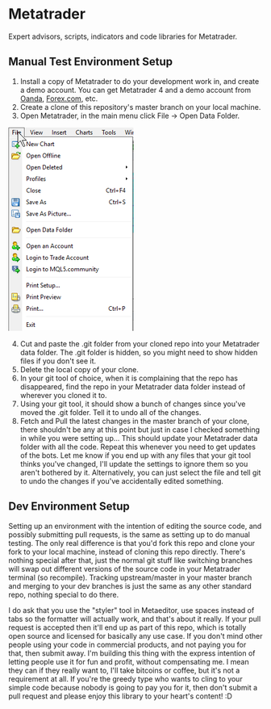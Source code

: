 # Metatrader
Expert advisors, scripts, indicators and code libraries for Metatrader.

## Manual Test Environment Setup

1) Install a copy of Metatrader to do your development work in, and create a demo account. You can get Metatrader 4 and a demo account from [Oanda](https://www.oanda.com/forex-trading/platform/metatrader-platform), [Forex.com](https://www.forex.com/en-us/trading-platforms/metatrader/download-metatrader/), etc.
2) Create a clone of this repository's master branch on your local machine.
3) Open Metatrader, in the main menu click File -> Open Data Folder.

![Open Data Folder menu item image](README%20images/Open%20Data%20Folder.png)

4) Cut and paste the .git folder from your cloned repo into your Metatrader data folder. The .git folder is hidden, so you might need to show hidden files if you don't see it.
5) Delete the local copy of your clone.
6) In your git tool of choice, when it is complaining that the repo has disappeared, find the repo in your Metatrader data folder instead of wherever you cloned it to.
7) Using your git tool, it should show a bunch of changes since you've moved the .git folder. Tell it to undo all of the changes.
8) Fetch and Pull the latest changes in the master branch of your clone, there shouldn't be any at this point but just in case I checked something in while you were setting up... This should update your Metatrader data folder with all the code. Repeat this whenever you need to get updates of the bots. Let me know if you end up with any files that your git tool thinks you've changed, I'll update the settings to ignore them so you aren't bothered by it. Alternatively, you can just select the file and tell git to undo the changes if you've accidentally edited something.

## Dev Environment Setup

Setting up an environment with the intention of editing the source code, and possibly submitting pull requests, is the same as setting up to do manual testing. The only real difference is that you'd fork this repo and clone your fork to your local machine, instead of cloning this repo directly. There's nothing special after that, just the normal git stuff like switching branches will swap out different versions of the source code in your Metatrader terminal (so recompile). Tracking upstream/master in your master branch and merging to your dev branches is just the same as any other standard repo, nothing special to do there.

I do ask that you use the "styler" tool in Metaeditor, use spaces instead of tabs so the formatter will actually work, and that's about it really. If your pull request is accepted then it'll end up as part of this repo, which is totally open source and licensed for basically any use case. If you don't mind other people using your code in commercial products, and not paying you for that, then submit away. I'm building this thing with the express intention of letting people use it for fun and profit, without compensating me. I mean they can if they really want to, I'll take bitcoins or coffee, but it's not a requirement at all. If you're the greedy type who wants to cling to your simple code because nobody is going to pay you for it, then don't submit a pull request and please enjoy this library to your heart's content! :D